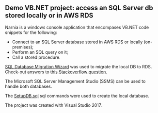 ## Demo VB.NET project: access an SQL Server db stored locally or in AWS RDS

Narnia is a windows console application that encompases VB.NET code snippets for the following:
* Connect to an SQL Server database stored in AWS RDS or locally (on-premises);
* Perform an SQL query on it;
* Call a stored procedure.

[SQL Database Migration Wizard](http://sqlazuremw.codeplex.com/) was used to migrate the local DB to RDS. Check-out answers to [this Stackoverflow question](https://stackoverflow.com/questions/10516118/migrate-to-amazon-sql-server-rds).

The Microsoft SQL Server Management Studio (SSMS) can be used to handle both databases.

The [SetupDB.sql](Narnia/SetupDB.sql) sql commands were used to create the local database.

The project was created with Visual Studio 2017.
